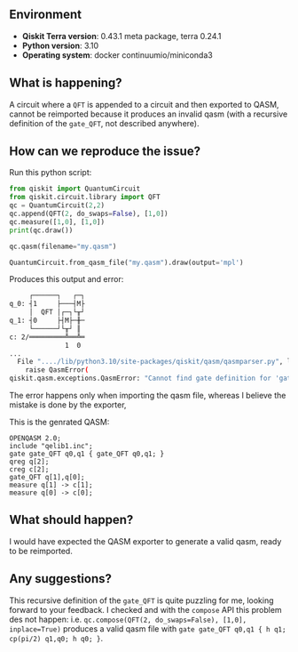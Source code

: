## Environment
- **Qiskit Terra version**: 0.43.1 meta package, terra 0.24.1
- **Python version**: 3.10
- **Operating system**: docker continuumio/miniconda3

## What is happening?
A circuit where a `QFT` is appended to a circuit and then exported to QASM, cannot be reimported because it produces an invalid qasm (with a recursive definition of the `gate_QFT`, not described anywhere).


## How can we reproduce the issue?
Run this python script:

```python
from qiskit import QuantumCircuit
from qiskit.circuit.library import QFT
qc = QuantumCircuit(2,2)
qc.append(QFT(2, do_swaps=False), [1,0])
qc.measure([1,0], [1,0])
print(qc.draw())

qc.qasm(filename="my.qasm")

QuantumCircuit.from_qasm_file("my.qasm").draw(output='mpl')
```
Produces this output and error:
```bash
     ┌──────┐   ┌─┐
q_0: ┤1     ├───┤M├
     │  QFT │┌─┐└╥┘
q_1: ┤0     ├┤M├─╫─
     └──────┘└╥┘ ║
c: 2/═════════╩══╩═
              1  0
...
  File "..../lib/python3.10/site-packages/qiskit/qasm/qasmparser.py", line 138, in verify_as_gate
    raise QasmError(
qiskit.qasm.exceptions.QasmError: "Cannot find gate definition for 'gate_QFT', line 3 file my.qasm"
```
The error happens only when importing the qasm file, whereas I believe the mistake is done by the exporter,

This is the genrated QASM:
```qasm
OPENQASM 2.0;
include "qelib1.inc";
gate gate_QFT q0,q1 { gate_QFT q0,q1; }
qreg q[2];
creg c[2];
gate_QFT q[1],q[0];
measure q[1] -> c[1];
measure q[0] -> c[0];

```

## What should happen?
I would have expected the QASM exporter to generate a valid qasm, ready to be reimported.

## Any suggestions?
This recursive definition of the `gate_QFT` is quite puzzling for me, looking forward to your feedback. I checked and with the `compose` API this problem des not happen: i.e. `qc.compose(QFT(2, do_swaps=False), [1,0], inplace=True)` produces a valid qasm file with `gate gate_QFT q0,q1 { h q1; cp(pi/2) q1,q0; h q0; }`.
